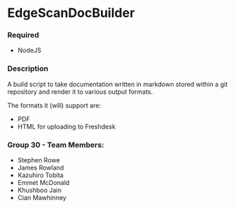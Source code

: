 # EdgeScanDocBuilder

### Required
* NodeJS

### Description
A build script to take documentation written in markdown stored within a git
repository and render it to various output formats.

The formats it (will) support are:
* PDF
* HTML for uploading to Freshdesk


### Group 30 - Team Members:
* Stephen Rowe
* James Rowland
* Kazuhiro Tobita
* Emmet McDonald
* Khushboo Jain
* Cian Mawhinney
